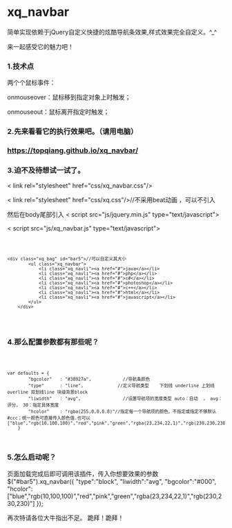 # xq_navbar
简单实现依赖于jQuery自定义快捷的炫酷导航条效果,样式效果完全自定义。^_^

来一起感受它的魅力吧！

<h3>1.技术点</h3>

两个个鼠标事件：

onmouseover：鼠标移到指定对象上时触发；

onmouseout：鼠标离开指定时触发；

<h3>2.先来看看它的执行效果吧。（请用电脑）<h3>

https://topqiang.github.io/xq_navbar/

<h3>3.迫不及待想试一试了。</h3>

< link rel="stylesheet" href="css/xq_navbar.css"/>

< link rel="stylesheet" href="css/xq.css"/>//不采用beat动画 ，可以不引入

然后在body尾部引入
< script src="js/jquery.min.js" type="text/javascript"></script>

< script src="js/xq_navbar.js" type="text/javascript"></script>


  <code>
  
    <div class="xq_bag" id="bar5">//可以自定义其大小
			<ul class="xq_navbar">
				<li class="xq_navli"><a href="#">java</a></li>
				<li class="xq_navli"><a href="#">php</a></li>
				<li class="xq_navli"><a href="#">c#</a></li>
				<li class="xq_navli"><a href="#">photoshop</a></li>
				<li class="xq_navli"><a href="#">c++</a></li>
				<li class="xq_navli"><a href="#">html</a></li>
				<li class="xq_navli"><a href="#">javascript</a></li>
			</ul>
		</div>
		
  </code>
<h3>4.那么配置参数都有那些呢？</h3>
<code>

    var defaults = {
			"bgcolor"	: "#38927a",		    //导航条颜色
			"type"		: "line",	          //定义导航类型    下划线 underline 上划线overline 双划线line 块级背景block 
			"liwidth"	: "avg",		        //设置导航项的宽度类型 auto：自动  ， avg：评分， 30：指定具体宽度 
			"hcolor"	: "rgba(255,0,0,0.8)"//指定每一个导航项的颜色。不指定或指定不够默认 #ccc；统一颜色可直接传入颜色值.也可以["blue","rgb(10,100,100)","red","pink","green","rgba(23,234,22,1)","rgb(230,230,230)"]
		}
		
</code>

<h3>5.怎么启动呢？</h3>
页面加载完成后即可调用该插件，传入你想要效果的参数
 $("#bar5").xq_navbar({
      "type":"block",
      "liwidth":"avg",
      "bgcolor":"#000",
      "hcolor":["blue","rgb(10,100,100)","red","pink","green","rgba(23,234,22,1)","rgb(230,230,230)"]
    });


再次特请各位大牛指出不足。
跪拜！跪拜！
